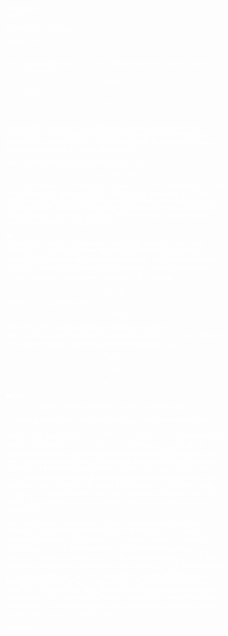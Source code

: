 <font color = white>  

Jack Beautz  
jpb375  

#MATH 4420 Homework 7

##Exercise 1
(a)  
$$\zeta\cdot\mu = I$$
The identity matrix has 1 only on the diagonal where row index $z$ equals column index $y$.  So,
$$\zeta(z,y)\mu(z,y) = 1$$
if $z=y$ and
$$\zeta(z,y)\mu(z,y) = 0$$
if $z<y$.  

Consider the case where $z=y$, then the summation occurs over one iteration, $\mu(y=y)=1$ which must be true by the definition of the mobius function on a poset. If $\mu(y,y)=0$, then there would be a zero at this spot on the diagonal because $z\leq y$ and therefore $\zeta(z,y)=1$.  

Now consider the summation which occurs when $x<y$
$$\sum_{z\leq x\leq y} \mu(z,y)=0$$
In the case where $z\neq y$ we know $z< y$ and thus, the coefficient at the $z$ row and $y$ column is $0$. We know $\zeta(z,y)=1$ at this spot because $z\neq y$. Thus, $\mu(z,y)=0$ so that $\zeta(z,y)\mu(z,y)=0$. $z<y$ for all parts of the sum so $\zeta(z,y)=1$, but we know the summed coefficients in the matrix never crossed the matrix diagonal, thus every coefficient is 0. Hence, the mobius function must be 0 so that $\mu(z,y)\zeta(z,y)=0\times 1 = 0$.  

(b)  
Denote $\zeta(x,y)$ over the poset as the matrix of all outputs for row $x$ and column $y$. Let this be $Z_p$. Denote the mobius function over the poset similarly. Let this matrix of possible outputs be $M_p$. Note, both matrices are of full rank because for both $M_P$ and $Z_P$, the diagonal entries at least are nonzero.
Using this notation we rewrite
$g(x)=\sum_{y\leq x}f(y)$ as
$$g = Z_P f$$
And $f(y)=\sum_{x\leq y}g(x)\mu(x,y)$ as
$$f = M_P g$$
where the rows of $f$ and $g$ index all elements of the poset.  
Note, $M_P$ and $Z_P$ are invertible so it suffices so show $M_P^{-1}=Z_P$. By defintion of the mobius function this is true, thus the statement is true.
$$M_pg = f$$
$$g=M_p^{-1}f$$
$$g=Z_p f$$  

##Exercise 2
$$\chi_M(\lambda)=\prod_{i=1}^{n-1} (\lambda-i)$$



complete graph has chromatic polynomial $(x)_ k$.
The partition matrix has 








##Exercise 3
Assume $\mu(x,y)=(-1)^{r_P(y)-r_P(x)}$ for all $x\leq y$. Consider the case where $x=y$, then $\mu(x,x)=1=(-1)^0$. If $x<y$, then $\sum_{x\leq z\leq y}\mu(z,y)=0$. Suppose without loss of generality that in the interval $[x,y]$ there are more even rank elements than odd rank elements. Because the lattice is graded, the length of the maximal path between $x$ and $y$ is $l = r_P(y)-r_P(x)$. There are more even rank elements than odd rank elements in the interval so the summation over the whole interval will be not equal to 0. Consider that $\sum_{x\leq x\leq y}\mu(x,y)=0$ implies that the summation elements will negate each other. Hence, there must be an equal number of odd and even rank elements in the interval.

Assume there is an equal number of even rank subsets and odd rank subsets in any interval $[x,y]$ of the poset $P$. We know $\sum_{x\leq x\leq y}\mu(x,y)=0$. Use induction on $z\in [x_1,x_k]$ where $x_k=y$. Base case has $z=x_1$ which leads $\mu(x_1,z)=1$. The defintion of the mobius function requires $\sum_{x\leq x\leq y}\mu(x,y)=0$ so $\mu(x_1,x_1)+\mu(x_1,x_2)=0$. This requires that $\mu(x_1,x_2)=-1$. Now in general consider the summation over the interval $[x_i,x_{i+1}]$. This must also be 0. Thus, at each interval in the value of the summation on the mobius function must be 0 and the individual mobius function outputs must be either 1 or -1 for each step. Now, consider the generic case where we sum over $[x_1,x_k]$. There is an equal number of odd and even rank elements in the interval so the positive and negative ones will cancel each other out along the way. Thus, $\mu(x,y)=(-1)^{r_p(x_k)-r_p(x_1)}$.















***THE END***
